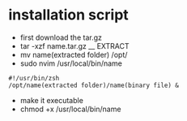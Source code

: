 # installation script
* first download the tar.gz
* tar -xzf name.tar.gz __ EXTRACT
* mv name(extracted folder) /opt/
* sudo nvim /usr/local/bin/name
```
#!/usr/bin/zsh
/opt/name(extracted folder)/name(binary file) &
```
* make it executable 
 * chmod +x /usr/local/bin/name
